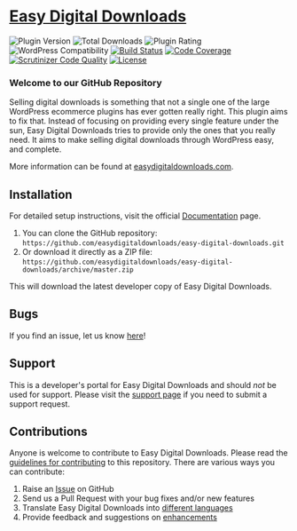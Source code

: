 # [Easy Digital Downloads](https://easydigitaldownloads.com) #

![Plugin Version](https://img.shields.io/wordpress/plugin/v/easy-digital-downloads.svg?maxAge=2592000) ![Total Downloads](https://img.shields.io/wordpress/plugin/dt/easy-digital-downloads.svg?maxAge=2592000) ![Plugin Rating](https://img.shields.io/wordpress/plugin/r/easy-digital-downloads.svg?maxAge=2592000) ![WordPress Compatibility](https://img.shields.io/wordpress/v/easy-digital-downloads.svg?maxAge=2592000) [![Build Status](https://img.shields.io/travis/easydigitaldownloads/easy-digital-downloads/master.svg?maxAge=2592000)](https://travis-ci.org/easydigitaldownloads/easy-digital-downloads) [![Code Coverage](https://img.shields.io/scrutinizer/coverage/g/easydigitaldownloads/easy-digital-downloads.svg)](https://scrutinizer-ci.com/g/easydigitaldownloads/Easy-Digital-Downloads/?branch=master) [![Scrutinizer Code Quality](https://img.shields.io/scrutinizer/g/easydigitaldownloads/easy-digital-downloads.svg?maxAge=2592000)](https://scrutinizer-ci.com/g/easydigitaldownloads/Easy-Digital-Downloads/?branch=master) [![License](https://img.shields.io/badge/license-GPL--2.0%2B-red.svg)](https://github.com/easydigitaldownloads/easy-digital-downloads/blob/master/license.txt)

### Welcome to our GitHub Repository
Selling digital downloads is something that not a single one of the large WordPress ecommerce plugins has ever gotten really right. This plugin aims to fix that. Instead of focusing on providing every single feature under the sun, Easy Digital Downloads tries to provide only the ones that you really need. It aims to make selling digital downloads through WordPress easy, and complete.

More information can be found at [easydigitaldownloads.com](https://easydigitaldownloads.com/).

## Installation ##
For detailed setup instructions, visit the official [Documentation](https://easydigitaldownloads.com/documentation/) page.

1. You can clone the GitHub repository: `https://github.com/easydigitaldownloads/easy-digital-downloads.git`
2. Or download it directly as a ZIP file: `https://github.com/easydigitaldownloads/easy-digital-downloads/archive/master.zip`

This will download the latest developer copy of Easy Digital Downloads.

## Bugs ##
If you find an issue, let us know [here](https://github.com/easydigitaldownloads/easy-digital-downloads/issues?state=open)!

## Support ##
This is a developer's portal for Easy Digital Downloads and should _not_ be used for support. Please visit the [support page](https://easydigitaldownloads.com/support) if you need to submit a support request.
## Contributions ##
Anyone is welcome to contribute to Easy Digital Downloads. Please read the [guidelines for contributing](https://github.com/easydigitaldownloads/easy-digital-downloads/blob/master/CONTRIBUTING.md) to this repository.
There are various ways you can contribute:
1. Raise an [Issue](https://github.com/easydigitaldownloads/easy-digital-downloads/issues) on GitHub
2. Send us a Pull Request with your bug fixes and/or new features
3. Translate Easy Digital Downloads into [different languages](http://docs.easydigitaldownloads.com/article/1023-translating-easy-digital-downloads)
4. Provide feedback and suggestions on [enhancements](https://github.com/easydigitaldownloads/easy-digital-downloads/issues?direction=desc&labels=Enhancement&page=1&sort=created&state=open)
